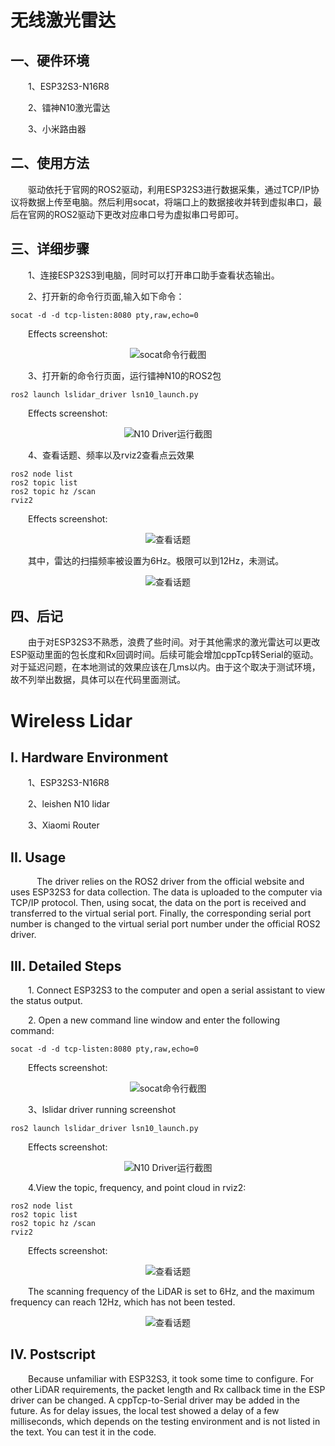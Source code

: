 # 无线激光雷达

## 一、硬件环境

&emsp;&emsp;1、ESP32S3-N16R8

&emsp;&emsp;2、镭神N10激光雷达

&emsp;&emsp;3、小米路由器

## 二、使用方法

&emsp;&emsp;驱动依托于官网的ROS2驱动，利用ESP32S3进行数据采集，通过TCP/IP协议将数据上传至电脑。然后利用socat，将端口上的数据接收并转到虚拟串口，最后在官网的ROS2驱动下更改对应串口号为虚拟串口号即可。

## 三、详细步骤
    
&emsp;&emsp;1、连接ESP32S3到电脑，同时可以打开串口助手查看状态输出。

&emsp;&emsp;2、打开新的命令行页面,输入如下命令：

    socat -d -d tcp-listen:8080 pty,raw,echo=0

&emsp;&emsp;Effects screenshot:

<center>

![socat命令行截图](./img/socat_pic.png "socat输入命令实际效果")

</center>

&emsp;&emsp;3、打开新的命令行页面，运行镭神N10的ROS2包

    ros2 launch lslidar_driver lsn10_launch.py

&emsp;&emsp;Effects screenshot:

<center>

![N10 Driver运行截图](./img/run%20N10.png "N10 Driver运行截图")

</center>

&emsp;&emsp;4、查看话题、频率以及rviz2查看点云效果

    ros2 node list
    ros2 topic list
    ros2 topic hz /scan
    rviz2

&emsp;&emsp;Effects screenshot:

<center>

![查看话题](./img/频率.png "查看话题")

</center>

&emsp;&emsp;其中，雷达的扫描频率被设置为6Hz。极限可以到12Hz，未测试。

<center>

![查看话题](./img/rviz2.png "查看话题")

</center>

## 四、后记

&emsp;&emsp;由于对ESP32S3不熟悉，浪费了些时间。对于其他需求的激光雷达可以更改ESP驱动里面的包长度和Rx回调时间。后续可能会增加cppTcp转Serial的驱动。对于延迟问题，在本地测试的效果应该在几ms以内。由于这个取决于测试环境，故不列举出数据，具体可以在代码里面测试。

# Wireless Lidar

## I. Hardware Environment

&emsp;&emsp;1、ESP32S3-N16R8

&emsp;&emsp;2、leishen N10 lidar

&emsp;&emsp;3、Xiaomi Router

## II. Usage

&emsp;&emsp; The driver relies on the ROS2 driver from the official website and uses ESP32S3 for data collection. The data is uploaded to the computer via TCP/IP protocol. Then, using socat, the data on the port is received and transferred to the virtual serial port. Finally, the corresponding serial port number is changed to the virtual serial port number under the official ROS2 driver.

## III. Detailed Steps
    
&emsp;&emsp;1. Connect ESP32S3 to the computer and open a serial assistant to view the status output.

&emsp;&emsp;2. Open a new command line window and enter the following command:

    socat -d -d tcp-listen:8080 pty,raw,echo=0

&emsp;&emsp;Effects screenshot:

<center>

![socat命令行截图](./img/socat_pic.png "socat输入命令实际效果")

</center>

&emsp;&emsp;3、lslidar driver running screenshot

    ros2 launch lslidar_driver lsn10_launch.py

&emsp;&emsp;Effects screenshot:

<center>

![N10 Driver运行截图](./img/run%20N10.png "N10 Driver运行截图")

</center>

&emsp;&emsp;4.View the topic, frequency, and point cloud in rviz2:

    ros2 node list
    ros2 topic list
    ros2 topic hz /scan
    rviz2

&emsp;&emsp;Effects screenshot:

<center>

![查看话题](./img/频率.png "查看话题")

</center>

&emsp;&emsp;The scanning frequency of the LiDAR is set to 6Hz, and the maximum frequency can reach 12Hz, which has not been tested.

<center>

![查看话题](./img/rviz2.png "查看话题")

</center>

## IV. Postscript

&emsp;&emsp;Because unfamiliar with ESP32S3, it took some time to configure. For other LiDAR requirements, the packet length and Rx callback time in the ESP driver can be changed. A cppTcp-to-Serial driver may be added in the future. As for delay issues, the local test showed a delay of a few milliseconds, which depends on the testing environment and is not listed in the text. You can test it in the code.
